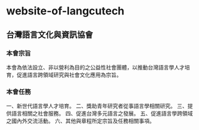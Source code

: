 # website-of-langcutech
## 台灣語言文化與資訊協會


### 本會宗旨
本會為依法設立、非以營利為目的之公益性社會團體，以推動台灣語言學人才培育，促進語言跨領域研究與社會文化應用為宗旨。


### 本會任務
一、新世代語言學人才培育。
二、獎助青年研究者從事語言學相關研究。
三、提供語言相關之社會服務。
四、促進台灣多元語言之發展。
五、促進語言學跨領域之國內外交流活動。
六、其他與章程所定宗旨及任務相關事項。
